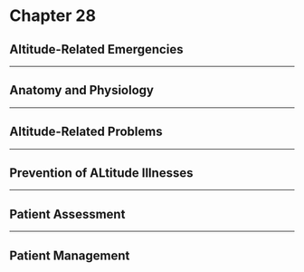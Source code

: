 # Chapter 28
## Altitude-Related Emergencies

---

## Anatomy and Physiology

---

## Altitude-Related Problems

---

## Prevention of ALtitude Illnesses

---

## Patient Assessment

---

## Patient Management